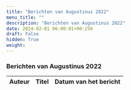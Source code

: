 ```yaml
---
title: "Berichten van Augustinus 2022"
menu_title: ""
description: "Berichten van Augustinus 2022"
date: 2024-02-01 06:00:01+00:256
draft: False
hidden: True
weight:
---
```

### Berichten van Augustinus 2022

**Auteur** | **Titel** | **Datum van het bericht**
---|---|---
